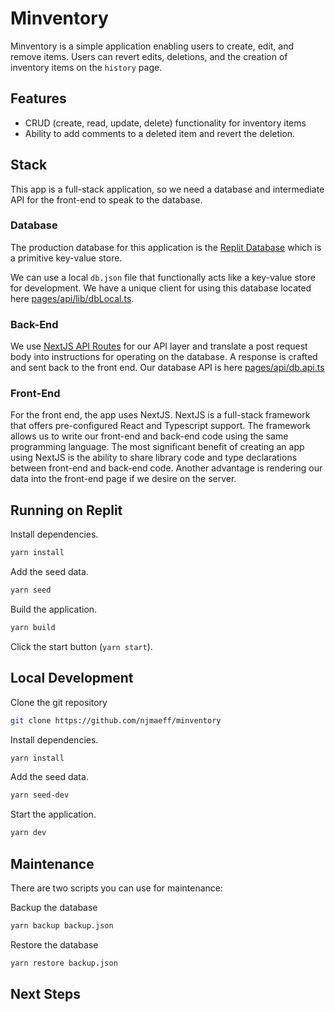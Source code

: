 # Minventory
Minventory is a simple application enabling users to create, edit, and remove items. Users can revert edits, deletions, and the creation of inventory items on the `history` page.


## Features

- CRUD (create, read, update, delete) functionality for inventory items
- Ability to add comments to a deleted item and revert the deletion.

## Stack
This app is a full-stack application, so we need a database and intermediate API for the front-end to speak to the database.

### Database
The production database for this application is the [Replit Database](https://docs.replit.com/hosting/using-a-database) which is a primitive key-value store.

We can use a local `db.json` file that functionally acts like a key-value store for development. We have a unique client for using this database located here [pages/api/lib/dbLocal.ts](pages/api/lib/dbLocal.ts).

### Back-End
We use [NextJS API Routes](https://nextjs.org/docs/api-routes/introduction) for our API layer and translate a post request body into instructions for operating on the database. A response is crafted and sent back to the front end. Our database API is here [pages/api/db.api.ts](pages/api/db.api.ts)

### Front-End
For the front end, the app uses NextJS. NextJS is a full-stack framework that offers pre-configured React and Typescript support. The framework allows us to write our front-end and back-end code using the same programming language. The most significant benefit of creating an app using NextJS is the ability to share library code and type declarations between front-end and back-end code. Another advantage is rendering our data into the front-end page if we desire on the server.


## Running on Replit

Install dependencies.
```bash
yarn install
```

Add the seed data.
```bash
yarn seed
```

Build the application.
```bash
yarn build
```

Click the start button (`yarn start`).

## Local Development

Clone the git repository
```bash
git clone https://github.com/njmaeff/minventory
```

Install dependencies.
```bash
yarn install
```

Add the seed data.
```bash
yarn seed-dev
```

Start the application.
```bash
yarn dev
```

## Maintenance

There are two scripts you can use for maintenance:

Backup the database
```bash
yarn backup backup.json
```

Restore the database
```bash
yarn restore backup.json
```

## Next Steps